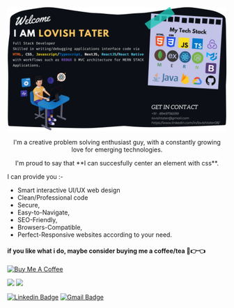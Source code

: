 ![Banner Lovish](https://github.com/lovishtater/lovishtater/blob/main/GithubIntro.png)
<p align="center">I'm a creative problem solving enthusiast guy, with a constantly growing love for emerging technologies.</p>
<p align="center">I'm proud to say that **I can succesfully center an element with css**.</p>
<!-- <img width="48%" src="http://github-readme-streak-stats.herokuapp.com?user=lovishtater"> -->


I can provide you :-
- Smart interactive UI/UX web design 
- Clean/Professional code 
- Secure,
- Easy-to-Navigate, 
- SEO-Friendly, 
- Browsers-Compatible, 
- Perfect-Responsive websites according to your need.

<!-- <h2>🚀 Some Tools I Use</h2>
<p align="left">
  <img src="https://raw.githubusercontent.com/devicons/devicon/master/icons/react/react-original-wordmark.svg" alt="react" width="45" height="45" />
  <img src="https://raw.githubusercontent.com/devicons/devicon/master/icons/html5/html5-original-wordmark.svg" alt="html5" width="45" height="45" />
  <img src="https://raw.githubusercontent.com/devicons/devicon/master/icons/css3/css3-original-wordmark.svg" alt="css3" width="45" height="45" />
  <img src="https://raw.githubusercontent.com/devicons/devicon/master/icons/javascript/javascript-original.svg" alt="javascript" width="45" height="45" />
  <img src="https://raw.githubusercontent.com/devicons/devicon/master/icons/typescript/typescript-original.svg" alt="typescript" width="45" height="45" />
  <img src="https://raw.githubusercontent.com/devicons/devicon/master/icons/nodejs/nodejs-original-wordmark.svg" alt="nodejs" width="45" height="45" />
  <img src="https://raw.githubusercontent.com/devicons/devicon/master/icons/mongodb/mongodb-original.svg" alt="mongodb" width="45" height="45" />
  <img src="https://raw.githubusercontent.com/devicons/devicon/master/icons/firebase/firebase-plain.svg" alt="firebase" width="45" height="45" />
  <img src="https://raw.githubusercontent.com/devicons/devicon/master/icons/bootstrap/bootstrap-plain.svg" alt="bootstrap" width="45" height="45" /> 
  <img src="https://raw.githubusercontent.com/devicons/devicon/master/icons/java/java-original-wordmark.svg" alt="java" width="45" height="45" />
  <img src="https://raw.githubusercontent.com/devicons/devicon/master/icons/heroku/heroku-plain.svg" alt="heroku" width="45" height="45" />
  <img src="https://raw.githubusercontent.com/devicons/devicon/master/icons/github/github-original.svg" alt="github" width="45" height="45" />
  <img src="https://www.vectorlogo.zone/logos/google_cloud/google_cloud-icon.svg" alt="gcp" width="45" height="45" />
  <img height="20" src="https://raw.githubusercontent.com/github/explore/80688e429a7d4ef2fca1e82350fe8e3517d3494d/topics/visual-studio-code/visual-studio-code.png">
</p> -->

#### if you like what i do, maybe consider buying me a coffee/tea 🥺👉👈
<a href="https://www.buymeacoffee.com/lovishtater" target="_blank"><img src="https://cdn.buymeacoffee.com/buttons/v2/default-violet.png" alt="Buy Me A Coffee" width="150" ></a>

<p align="left">
<img src="https://github-readme-stats.vercel.app/api?username=lovishtater&show_icons=true&hide=issues&hide_border=true">
<img width="48%" src="https://github-readme-stats.vercel.app/api/top-langs/?username=lovishtater&hide=TeX&layout=compact">
</p>

[![Linkedin Badge](https://img.shields.io/badge/-LovishTater-blue?style=flat-square&logo=Linkedin&logoColor=white&link=https://www.linkedin.com/in/lovishtater08)](https://www.linkedin.com/in/lovishtater08)
[![Gmail Badge](https://img.shields.io/badge/-lovishtater@gmail.com-c14438?style=flat-square&logo=Gmail&logoColor=white&link=mailto:lovishtater@gmail.com)](mailto:lovishtater@gmail.com)
